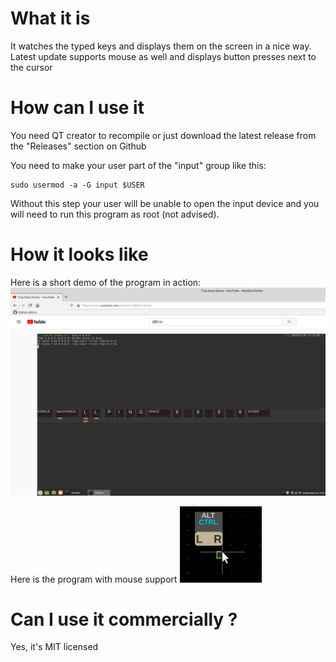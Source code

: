 # What it is
It watches the typed keys and displays them on the screen in a nice way.
Latest update supports mouse as well and displays button presses next to the cursor

# How can I use it
You need QT creator to recompile or just download the latest release from the "Releases" section on Github

You need to make your user part of the "input" group like this:
```
sudo usermod -a -G input $USER
```
Without this step your user will be unable to open the input device and you will need to run this program as root (not advised). 

# How it looks like
Here is a short demo of the program in action:
[![TrayKeys Youtube demo](https://raw.githubusercontent.com/z80-ro/TrayKeys/master/docs/youtube_screen.png)](https://www.youtube.com/watch?v=Vk0Fk1ejOzA "Awesome demo")

Here is the program with mouse support
[![TrayKeys Youtube demo](https://raw.githubusercontent.com/z80-ro/TrayKeys/master/docs/systray_mouse_demo.png)](https://youtu.be/z-A8CJix8-k "Awesome demo")


# Can I use it commercially ?
Yes, it's MIT licensed

